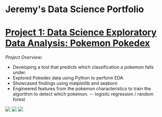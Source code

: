 # Jeremy's Data Science Portfolio

# [Project 1: Data Science Exploratory Data Analysis: Pokemon Pokedex](https://github.com/AlignedMind/Pokedex_EDA)

*Project Overview*:

- Developing a tool that predicts which classification a pokemon falls under.
- Explored Pokedex data using Python to perform EDA
- Showcased findings using matplotlib and seaborn
- Engineered features from the pokemon characteristics to train the algorithm to detect which pokemon.
  -- logistic regression / random forest
  
  
![](https://github.com/AlignedMind/Jeremy_DS-Portfolio/blob/master/Images/bar_plot.png)
![](https://github.com/AlignedMind/Jeremy_DS-Portfolio/blob/master/Images/spaghetti_graph.png)
![](https://github.com/AlignedMind/Jeremy_DS-Portfolio/blob/master/Images/violin_plot.png)


